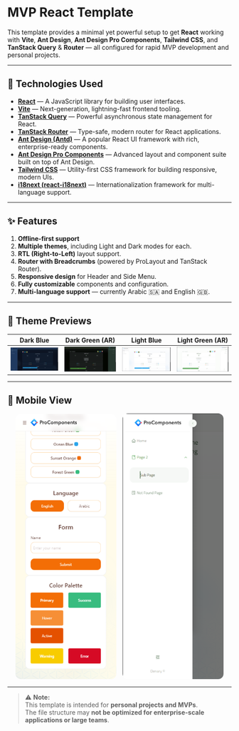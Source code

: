 # MVP React Template

This template provides a minimal yet powerful setup to get **React** working with **Vite**, **Ant Design**, **Ant Design Pro Components**, **Tailwind CSS**, and **TanStack Query** & **Router** — all configured for rapid MVP development and personal projects.

---

## 🧩 Technologies Used

- [**React**](https://react.dev/) — A JavaScript library for building user interfaces.  
- [**Vite**](https://vitejs.dev/) — Next-generation, lightning-fast frontend tooling.  
- [**TanStack Query**](https://tanstack.com/query/latest) — Powerful asynchronous state management for React.  
- [**TanStack Router**](https://tanstack.com/router/latest) — Type-safe, modern router for React applications.  
- [**Ant Design (Antd)**](https://ant.design/) — A popular React UI framework with rich, enterprise-ready components.  
- [**Ant Design Pro Components**](https://procomponents.ant.design/) — Advanced layout and component suite built on top of Ant Design.  
- [**Tailwind CSS**](https://tailwindcss.com/) — Utility-first CSS framework for building responsive, modern UIs.  
- [**i18next (react-i18next)**](https://react.i18next.com/) — Internationalization framework for multi-language support.

---

## ✨ Features

1. **Offline-first support**  
2. **Multiple themes**, including Light and Dark modes for each.  
3. **RTL (Right-to-Left)** layout support.  
4. **Router with Breadcrumbs** (powered by ProLayout and TanStack Router).  
5. **Responsive design** for Header and Side Menu.  
6. **Fully customizable** components and configuration.  
7. **Multi-language support** — currently Arabic 🇸🇦 and English 🇬🇧.

---

## 🎨 Theme Previews

| Dark Blue | Dark Green (AR) | Light Blue | Light Green (AR) |
|------------|------------------|-------------|------------------|
| ![Dark Blue](./dark-blue.png) | ![Dark Green AR](./dark-green-ar.png) | ![Light Blue](./light-blue.png) | ![Light Green AR](./light-green-ar.png) |

---

## 📱 Mobile View

<p align="center">
  <img src="./light-green-mobile.png" alt="Light Green Mobile" width="45%" style="border-radius:12px; margin-right:10px;" />
  <img src="./light-green-mobile-menu-open.png" alt="Light Green Mobile Menu Open" width="45%" style="border-radius:12px;" />
</p>

---

> ⚠️ **Note:**  
> This template is intended for **personal projects and MVPs**.  
> The file structure may **not be optimized for enterprise-scale applications or large teams**.
